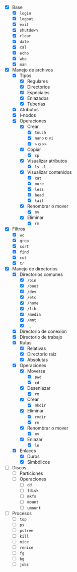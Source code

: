 - [x] Base
    - [x] `login`
    - [x] `logout`
    - [x] `exit`
    - [x] `shutdown`
    - [x] `clear`
    - [x] `date`
    - [x] `cal`
    - [x] `echo`
    - [x] `who`
    - [X] `man`
- [x] Manejo de archivos
    - [x] Tipos
        - [x] Regulares
        - [x] Directorios
        - [x] Especiales
        - [x] Enlazados
        - [x] Tuberías
    - [x] Atributos
    - [x] I-nodos
    - [x] Operaciones
        - [x] Crear
            - [x] `touch`
            - [x] `nano` o `vi`
            - [x] `>` o `>>`
        - [x] Copiar
            - [x] `cp`
        - [x] Visualizar atributos
            - [x] `ls -l`
        - [x] Visualizar contenidos
            - [x] `cat`
            - [x] `more`
            - [x] `less`
            - [x] `head`
            - [x] `tail`
        - [x] Renombrar o mover
            - [x] `mv`
        - [x] Eliminar
            - [x] `rm`
- [x] Filtros
    - [x] `wc`
    - [x] `grep`
    - [x] `sort`
    - [x] `find`
    - [x] `cut`
    - [x] `tr`
- [x] Manejo de directorios
    - [x] Directorios comunes
        - [x] `/bin`
        - [x] `/boot`
        - [x] `/dev`
        - [x] `/etc`
        - [x] `/home`
        - [x] `/lib`
        - [x] `/media`
        - [x] `/mnt`
        - [x] ...
    - [X] Directorio de conexión
    - [X] Directorio de trabajo
    - [X] Rutas
        - [x] Relativas
        - [x] Directorio raíz
        - [x] Absolutas
    - [X] Operaciones
        - [x] Moverse
            - [x] `pwd`
            - [x] `cd`
        - [x] Desenlazar
            - [x] `rm`
        - [x] Crear
            - [x] `mkdir`
        - [x] Eliminar
            - [x] `rmdir`
            - [x] `rm`
        - [x] Renombrar o mover
            - [x] `mv`
        - [x] Enlazar
            - [x] `ln`
    - [x] Enlaces
        - [x] Duros
        - [x] Simbólicos
- [ ] Discos
    - [ ] Particiones
    - [ ] Operaciones
        - [ ] `dd`
        - [ ] `fdisk`
        - [ ] `mkfs`
        - [ ] `mount`
        - [ ] `umount`
- [ ] Procesos
    - [ ] `top`
    - [ ] `ps`
    - [ ] `pstree`
    - [ ] `kill`
    - [ ] `nice`
    - [ ] `renice`
    - [ ] `fg`
    - [ ] `bg`
    - [ ] `jobs`
